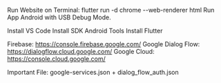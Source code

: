 Run Website on Terminal: flutter run -d chrome --web-renderer html
Run App Android with USB Debug Mode.

Install VS Code
Install SDK Android Tools
Install Flutter

Firebase: https://console.firebase.google.com/
Google Dialog Flow: https://dialogflow.cloud.google.com/
Google Cloud: https://console.cloud.google.com/

Important File: google-services.json + dialog_flow_auth.json
